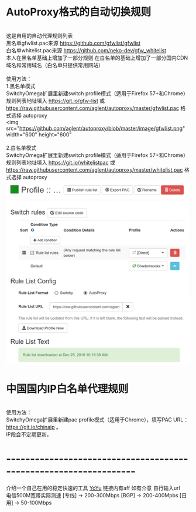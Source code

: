 # AutoProxy格式的自动切换规则

<br>这是自用的自动代理规则列表
<br>黑名单gfwlist.pac来源  https://github.com/gfwlist/gfwlist
<br>白名单whitelist.pac来源 https://github.com/neko-dev/gfw_whitelist
<br>本人在黑名单基础上增加了一部分规则 在白名单的基础上增加了一部分国内CDN域名和常用域名（白名单只提供常用网站）
<br>
<br>使用方法：
<br>1.黑名单模式
<br>SwitchyOmega扩展里新建switch profile模式（适用于Firefox 57+和Chrome）
<br>规则列表地址填入 https://git.io/gfw-list 或 https://raw.githubusercontent.com/aglent/autoproxy/master/gfwlist.pac 格式选择 autoproxy
<br>
<img src="https://github.com/aglent/autoproxy/blob/master/image/gfwlist.png" width="600" height="600" <br/>
<br>2.白名单模式
<br>SwitchyOmega扩展里新建switch profile模式（适用于Firefox 57+和Chrome）
<br>规则列表地址填入 https://git.io/whitelistpac 或 https://raw.githubusercontent.com/aglent/autoproxy/master/whitelist.pac 格式选择 autoproxy
<br>
![img](image/whitelist.png)
<br>

# 中国国内IP白名单代理规则
<br>使用方法：
<br>SwitchyOmega扩展里新建pac profile模式（适用于Chrome），填写PAC URL：https://git.io/chinaip 。
<br>IP段会不定期更新。

# -----------------------------------------------------------------
介绍一个自己在用的稳定快速的工具 [YoYu](https://home.yoyu.ltd/aff.php?aff=447) 链接内有aff 如有介意 自行输入url
<br>电信500M宽带实际测速 [专线] -> 200-300Mbps   [BGP] -> 200-400Mpbs   [日用] -> 50-100Mbps
